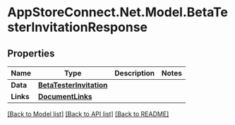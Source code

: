 # AppStoreConnect.Net.Model.BetaTesterInvitationResponse

## Properties

Name | Type | Description | Notes
------------ | ------------- | ------------- | -------------
**Data** | [**BetaTesterInvitation**](BetaTesterInvitation.md) |  | 
**Links** | [**DocumentLinks**](DocumentLinks.md) |  | 

[[Back to Model list]](../README.md#documentation-for-models) [[Back to API list]](../README.md#documentation-for-api-endpoints) [[Back to README]](../README.md)

